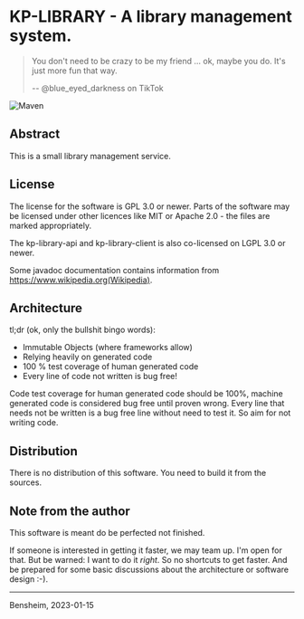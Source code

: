 # KP-LIBRARY - A library management system.

> You don't need to be crazy to be my friend ... ok, maybe you do. It's just more fun that way.
>
> -- @blue_eyed_darkness on TikTok

![Maven](https://github.com/KaiserpfalzEDV/kp-library/workflows/CI/badge.svg)

## Abstract
This is a small library management service.


## License
The license for the software is GPL 3.0 or newer. Parts of the software may be licensed under other licences like MIT
or Apache 2.0 - the files are marked appropriately. 

The kp-library-api and kp-library-client is also co-licensed on LGPL 3.0 or newer.

Some javadoc documentation contains information from https://www.wikipedia.org(Wikipedia).

## Architecture

tl;dr (ok, only the bullshit bingo words):
- Immutable Objects (where frameworks allow)
- Relying heavily on generated code
- 100 % test coverage of human generated code
- Every line of code not written is bug free!

Code test coverage for human generated code should be 100%, machine generated code is considered bug free until proven
wrong. Every line that needs not be written is a bug free line without need to test it. So aim for not writing code.


## Distribution
There is no distribution of this software. You need to build it from the sources.


## Note from the author
This software is meant do be perfected not finished.

If someone is interested in getting it faster, we may team up. I'm open for that. But be warned: I want to do it 
_right_. So no shortcuts to get faster. And be prepared for some basic discussions about the architecture or software 
design :-).

---
Bensheim, 2023-01-15
